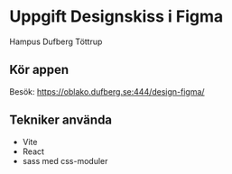 # Uppgift Designskiss i Figma

Hampus Dufberg Töttrup

## Kör appen

Besök: https://oblako.dufberg.se:444/design-figma/

## Tekniker använda

-  Vite
-  React
-  sass med css-moduler

